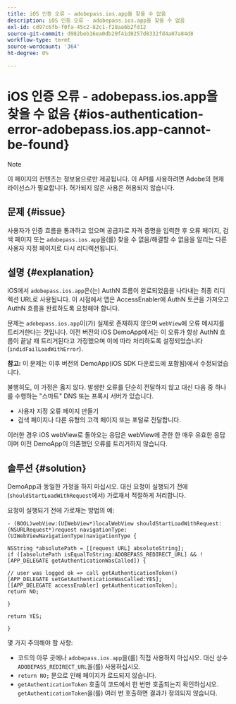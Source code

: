 ```yaml
---
title: iOS 인증 오류 - adobepass.ios.app을 찾을 수 없음
description: iOS 인증 오류 - adobepass.ios.app을 찾을 수 없음
exl-id: cd97c6fb-f0fa-45c2-82c1-f28aa6b2fd12
source-git-commit: d982beb16ea0db29f41d0257d8332fd4a07a84d8
workflow-type: tm+mt
source-wordcount: '364'
ht-degree: 0%

---
```


# iOS 인증 오류 - adobepass.ios.app을 찾을 수 없음 {#ios-authentication-error-adobepass.ios.app-cannot-be-found}

>[!NOTE]
>
>이 페이지의 컨텐츠는 정보용으로만 제공됩니다. 이 API를 사용하려면 Adobe의 현재 라이선스가 필요합니다. 허가되지 않은 사용은 허용되지 않습니다.

## 문제 {#issue}

사용자가 인증 흐름을 통과하고 있으며 공급자로 자격 증명을 입력한 후 오류 페이지, 검색 페이지 또는 `adobepass.ios.app`을(를) 찾을 수 없음/해결할 수 없음을 알리는 다른 사용자 지정 페이지로 다시 리디렉션됩니다.

## 설명 {#explanation}

iOS에서 `adobepass.ios.app`은(는) AuthN 흐름이 완료되었음을 나타내는 최종 리디렉션 URL로 사용됩니다. 이 시점에서 앱은 AccessEnabler에 AuthN 토큰을 가져오고 AuthN 흐름을 완료하도록 요청해야 합니다.

문제는 `adobepass.ios.app`이(가) 실제로 존재하지 않으며 `webView`에 오류 메시지를 트리거한다는 것입니다. 이전 버전의 iOS DemoApp에서는 이 오류가 항상 AuthN 흐름이 끝날 때 트리거된다고 가정했으며 이에 따라 처리하도록 설정되었습니다(`indidFailLoadWithError`).

**참고:** 이 문제는 이후 버전의 DemoApp(iOS SDK 다운로드에 포함됨)에서 수정되었습니다.

불행히도, 이 가정은 옳지 않다. 발생한 오류를 단순히 전달하지 않고 대신 다음 중 하나를 수행하는 &quot;스마트&quot; DNS 또는 프록시 서버가 있습니다.

- 사용자 지정 오류 페이지 만들기
- 검색 페이지나 다른 유형의 고객 페이지 또는 포털로 전달합니다.

이러한 경우 iOS webView로 돌아오는 응답은 webView에 관한 한 매우 유효한 응답이며 이전 DemoApp이 의존했던 오류를 트리거하지 않습니다.

## 솔루션 {#solution}

DemoApp과 동일한 가정을 하지 마십시오. 대신 요청이 실행되기 전에(`shouldStartLoadWithRequest`에서) 가로채서 적절하게 처리합니다.

요청이 실행되기 전에 가로채는 방법의 예:

```obj-c
- (BOOL)webView:(UIWebView*)localWebView shouldStartLoadWithRequest:(NSURLRequest*)request navigationType:(UIWebViewNavigationType)navigationType {

NSString *absolutePath = [[request URL] absoluteString]; 
if ([absolutePath isEqualToString:ADOBEPASS_REDIRECT_URL] && ![APP_DELEGATE getAuthenticationWasCalled]) {

// user was logged ok => call getAuthenticationToken() 
[APP_DELEGATE setGetAuthenticationWasCalled:YES]; 
[[APP_DELEGATE accessEnabler] getAuthenticationToken];
return NO;

}

return YES;

}
```

몇 가지 주의해야 할 사항:

- 코드의 아무 곳에나 `adobepass.ios.app`을(를) 직접 사용하지 마십시오. 대신 상수 `ADOBEPASS_REDIRECT_URL`을(를) 사용하십시오.
- `return NO;` 문으로 인해 페이지가 로드되지 않습니다.
- `getAuthenticationToken` 호출이 코드에서 한 번만 호출되는지 확인하십시오. `getAuthenticationToken`을(를) 여러 번 호출하면 결과가 정의되지 않습니다.
